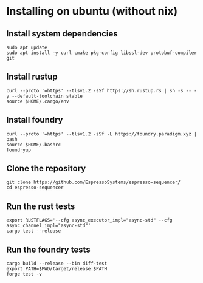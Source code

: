 # Installing on ubuntu (without nix)

<!-- Note that all lines that start with four spaces will be executed in the CI -->

## Install system dependencies

    sudo apt update
    sudo apt install -y curl cmake pkg-config libssl-dev protobuf-compiler git

## Install rustup

    curl --proto '=https' --tlsv1.2 -sSf https://sh.rustup.rs | sh -s -- -y --default-toolchain stable
    source $HOME/.cargo/env

## Install foundry

    curl --proto '=https' --tlsv1.2 -sSf -L https://foundry.paradigm.xyz | bash
    source $HOME/.bashrc
    foundryup

## Clone the repository

    git clone https://github.com/EspressoSystems/espresso-sequencer/
    cd espresso-sequencer

## Run the rust tests

    export RUSTFLAGS='--cfg async_executor_impl="async-std" --cfg async_channel_impl="async-std"'
    cargo test --release

## Run the foundry tests

    cargo build --release --bin diff-test
    export PATH=$PWD/target/release:$PATH
    forge test -v

